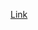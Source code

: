 [Link](https://codefresh.io/learn/kubernetes-deployment/kubernetes-deployment-examples-create-update-rollback-and-more/)